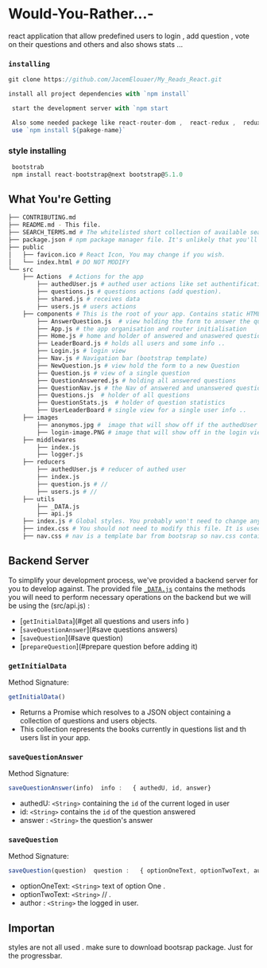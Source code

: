 # Would-You-Rather...-
react application  that allow predefined users to login , add question , vote on their questions and others and also shows stats ... 

### `installing`


```js
git clone https://github.com/JacemElouaer/My_Reads_React.git
```
```js
install all project dependencies with `npm install`
```
```js
 start the development server with `npm start
```
```js
 Also some needed packege like react-router-dom ,  react-redux ,  redux 
 use `npm install ${pakege-name}`
```
### style installing 
```js
 bootstrab
 npm install react-bootstrap@next bootstrap@5.1.0
```

## What You're Getting
```bash
├── CONTRIBUTING.md
├── README.md - This file.
├── SEARCH_TERMS.md # The whitelisted short collection of available search terms for you to use with your app.
├── package.json # npm package manager file. It's unlikely that you'll need to modify this.
├── public
│   ├── favicon.ico # React Icon, You may change if you wish.
│   └── index.html # DO NOT MODIFY
└── src
    ├── Actions  # Actions for the app 
        ├── authedUser.js # authed user actions like set authentification
        ├── questions.js # questions actions (add question).
        ├── shared.js # receives data 
        ├── users.js # users actions
    ├── components # This is the root of your app. Contains static HTML right now.
        ├── AnswerQuestion.js  # view holding the form to answer the question
        ├── App.js # the app organisation and router initialisation
        ├── Home.js # home and holder of answered and unaswered question
        ├── LeaderBoard.js # holds all users and some info ..
        ├── Login.js # login view
        ├── Nav.js # Navigation bar (bootstrap template)
        ├── NewQuestion.js # view hold the form to a new Question
        ├── Question.js # view of a single question
        ├── QuestionAnswered.js # holding all answered questions
        ├── QuestionNav.js # the Nav of answered and unanswered question
        ├── Questions.js  # holder of all questions
        ├── QuestionStats.js  # holder of question statistics
        ├── UserLeaderBoard # single view for a single user info ..
    ├── images
        ├── anonymos.jpg #  image that will show off if the authedUser is missing
        ├── login-image.PNG # image that will show off in the login view
    ├── middlewares
        ├── index.js
        ├── logger.js 
    ├── reducers
        ├── authedUser.js # reducer of authed user 
        ├── index.js 
        ├── question.js # //
        ├── users.js # //
    ├── utils
        ├── _DATA.js
        ├── api.js
    ├── index.js # Global styles. You probably won't need to change anything here.
    ├── index.css # You should not need to modify this file. It is used for DOM rendering only.
    ├── nav.css # nav is a template bar from bootsrap so nav.css contains bootstrap package code .
```

## Backend Server

To simplify your development process, we've provided a backend server for you to develop against. The provided file [`_DATA.js`](src/_DATA.js) contains the methods you will need to perform necessary operations on the backend but we will be using the (src/api.js) :

* [`getInitialData`](#get all questions and users info  )
* [`saveQuestionAnswer`](#save questions answers)
* [`saveQuestion`](#save question)
* [`prepareQuestion`](#prepare question before adding it)


### `getInitialData`

Method Signature:

```js
getInitialData()
```

* Returns a Promise which resolves to a JSON object containing a collection of questions and users objects.
* This collection represents the books currently in questions list and th users list in your app.

### `saveQuestionAnswer`

Method Signature:

```js
saveQuestionAnswer(info)  info :   { authedU, id, answer}
```

* authedU: `<String>` containing the `id` of the current loged in user
* id: `<String>` contains the `id` of the question answered 
* answer : `<String>` the question's answer

### `saveQuestion` 
Method Signature:

```js
saveQuestion(question)  question :   { optionOneText, optionTwoText, author }
```
* optionOneText: `<String>` text of option One . 
* optionTwoText: `<String>` // .  
* author : `<String>` the logged in user.


## Importan
styles are not all used . 
make sure to download bootsrap package. Just for the progressbar.




